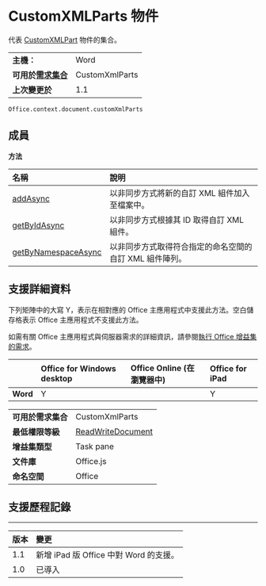 
# CustomXMLParts 物件
代表 [CustomXMLPart](../../reference/shared/customxmlpart.customxmlpart.md) 物件的集合。

|||
|:-----|:-----|
|**主機︰**|Word|
|**可用於[需求集合](../../docs/overview/specify-office-hosts-and-api-requirements.md)**|CustomXmlParts|
|**上次變更於**|1.1|

```
Office.context.document.customXmlParts
```


## 成員


**方法**


|**名稱**|**說明**|
|:-----|:-----|
|[addAsync](../../reference/shared/customxmlparts.addasync.md)|以非同步方式將新的自訂 XML 組件加入至檔案中。|
|[getByIdAsync](../../reference/shared/customxmlparts.getbyidasync.md)|以非同步方式根據其 ID 取得自訂 XML 組件。|
|[getByNamespaceAsync](../../reference/shared/customxmlparts.getbynamespaceasync.md)|以非同步方式取得符合指定的命名空間的自訂 XML 組件陣列。|

## 支援詳細資料


下列矩陣中的大寫 Y，表示在相對應的 Office 主應用程式中支援此方法。空白儲存格表示 Office 主應用程式不支援此方法。

如需有關 Office 主應用程式與伺服器需求的詳細資訊，請參閱[執行 Office 增益集的需求](../../docs/overview/requirements-for-running-office-add-ins.md)。


||**Office for Windows desktop**|**Office Online (在瀏覽器中)**|**Office for iPad**|
|:-----|:-----|:-----|:-----|
|**Word**|Y||Y|

|||
|:-----|:-----|
|**可用於需求集合**|CustomXmlParts|
|**最低權限等級**|[ReadWriteDocument](../../docs/develop/requesting-permissions-for-api-use-in-content-and-task-pane-add-ins.md)|
|**增益集類型**|Task pane|
|**文件庫**|Office.js|
|**命名空間**|Office|

## 支援歷程記錄



****


|**版本**|**變更**|
|:-----|:-----|
|1.1|新增 iPad 版 Office 中對 Word 的支援。|
|1.0|已導入|
